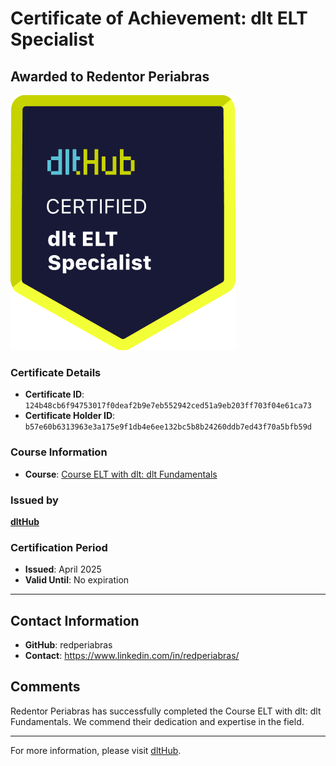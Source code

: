 
# Certificate of Achievement: dlt ELT Specialist

## Awarded to **Redentor Periabras**

![Course Image](../badges/dlt_ELT_specialist.png)

### Certificate Details
- **Certificate ID**: `124b48cb6f94753017f0deaf2b9e7eb552942ced51a9eb203ff703f04e61ca73`
- **Certificate Holder ID**: `b57e60b6313963e3a175e9f1db4e6ee132bc5b8b24260ddb7ed43f70a5bfb59d`

### Course Information
- **Course**: [Course ELT with dlt: dlt Fundamentals](https://github.com/dlt-hub/dlthub-education/tree/main/courses/dlt_fundamentals_dec_2024)

### Issued by
[**dltHub**](https://dlthub.com/) 

### Certification Period
- **Issued**: April 2025
- **Valid Until**: No expiration

---

## Contact Information
- **GitHub**: redperiabras
- **Contact**: https://www.linkedin.com/in/redperiabras/

## Comments
Redentor Periabras has successfully completed the Course ELT with dlt: dlt Fundamentals. We commend their dedication and expertise in the field.

---

For more information, please visit [dltHub](https://dlthub.com/).
    